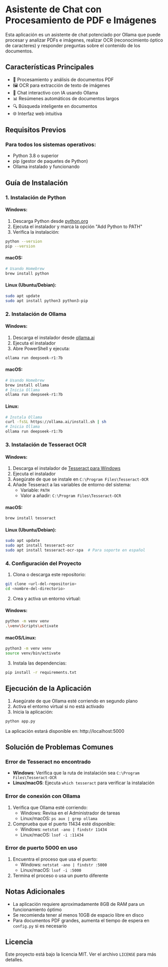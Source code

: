 # Asistente de Chat con Procesamiento de PDF e Imágenes

Esta aplicación es un asistente de chat potenciado por Ollama que puede procesar y analizar PDFs e imágenes, realizar OCR (reconocimiento óptico de caracteres) y responder preguntas sobre el contenido de los documentos.

## Características Principales

- 📄 Procesamiento y análisis de documentos PDF
- 🖼️ OCR para extracción de texto de imágenes
- 💬 Chat interactivo con IA usando Ollama
- 📊 Resúmenes automáticos de documentos largos
- 🔍 Búsqueda inteligente en documentos
- 🌐 Interfaz web intuitiva

## Requisitos Previos

### Para todos los sistemas operativos:
- Python 3.8 o superior
- pip (gestor de paquetes de Python)
- Ollama instalado y funcionando

## Guía de Instalación

### 1. Instalación de Python
#### Windows:
1. Descarga Python desde [python.org](https://www.python.org/downloads/)
2. Ejecuta el instalador y marca la opción "Add Python to PATH"
3. Verifica la instalación:
```bash
python --version
pip --version
```

#### macOS:
```bash
# Usando Homebrew
brew install python
```

#### Linux (Ubuntu/Debian):
```bash
sudo apt update
sudo apt install python3 python3-pip
```

### 2. Instalación de Ollama

#### Windows:
1. Descarga el instalador desde [ollama.ai](https://ollama.ai/download)
2. Ejecuta el instalador
3. Abre PowerShell y ejecuta:
```powershell
ollama run deepseek-r1:7b
```

#### macOS:
```bash
# Usando Homebrew
brew install ollama
# Inicia Ollama
ollama run deepseek-r1:7b
```

#### Linux:
```bash
# Instala Ollama
curl -fsSL https://ollama.ai/install.sh | sh
# Inicia Ollama
ollama run deepseek-r1:7b
```

### 3. Instalación de Tesseract OCR

#### Windows:
1. Descarga el instalador de [Tesseract para Windows](https://github.com/UB-Mannheim/tesseract/wiki)
2. Ejecuta el instalador
3. Asegúrate de que se instale en `C:\Program Files\Tesseract-OCR`
4. Añade Tesseract a las variables de entorno del sistema:
   - Variable: `PATH`
   - Valor a añadir: `C:\Program Files\Tesseract-OCR`

#### macOS:
```bash
brew install tesseract
```

#### Linux (Ubuntu/Debian):
```bash
sudo apt update
sudo apt install tesseract-ocr
sudo apt install tesseract-ocr-spa  # Para soporte en español
```

### 4. Configuración del Proyecto

1. Clona o descarga este repositorio:
```bash
git clone <url-del-repositorio>
cd <nombre-del-directorio>
```

2. Crea y activa un entorno virtual:

#### Windows:
```bash
python -m venv venv
.\venv\Scripts\activate
```

#### macOS/Linux:
```bash
python3 -m venv venv
source venv/bin/activate
```

3. Instala las dependencias:
```bash
pip install -r requirements.txt
```

## Ejecución de la Aplicación

1. Asegúrate de que Ollama esté corriendo en segundo plano
2. Activa el entorno virtual si no está activado
3. Inicia la aplicación:

```bash
python app.py
```

La aplicación estará disponible en: http://localhost:5000

## Solución de Problemas Comunes

### Error de Tesseract no encontrado
- **Windows**: Verifica que la ruta de instalación sea `C:\Program Files\Tesseract-OCR`
- **Linux/macOS**: Ejecuta `which tesseract` para verificar la instalación

### Error de conexión con Ollama
1. Verifica que Ollama esté corriendo:
   - Windows: Revisa en el Administrador de tareas
   - Linux/macOS: `ps aux | grep ollama`
2. Comprueba que el puerto 11434 esté disponible:
   - Windows: `netstat -ano | findstr 11434`
   - Linux/macOS: `lsof -i :11434`

### Error de puerto 5000 en uso
1. Encuentra el proceso que usa el puerto:
   - Windows: `netstat -ano | findstr :5000`
   - Linux/macOS: `lsof -i :5000`
2. Termina el proceso o usa un puerto diferente

## Notas Adicionales

- La aplicación requiere aproximadamente 8GB de RAM para un funcionamiento óptimo
- Se recomienda tener al menos 10GB de espacio libre en disco
- Para documentos PDF grandes, aumenta el tiempo de espera en `config.py` si es necesario

## Licencia

Este proyecto está bajo la licencia MIT. Ver el archivo `LICENSE` para más detalles.

